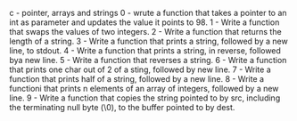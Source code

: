 c - pointer, arrays and strings
0 - wrute a function that takes a pointer to an int as parameter and updates the value it points to 98.
1 - Write a function that swaps the values of two integers.
2 - Write a function that returns the length of a string.
3 - Write a function that prints a string, followed by a new line, to stdout.
4 - Write a function that prints a string, in reverse, followed bya new line.
5 - Write a function that reverses a string.
6 - Write a function that prints one char out of 2 of a sting, followed by new line.
7 - Write a function that prints half of a string, followed by a new line.
8 - Write a functioni that prints n elements of an array of integers, followed by a new line.
9 - Write a  function that copies the string pointed to by src, including the terminating null byte (\0), to the buffer pointed to by dest.
